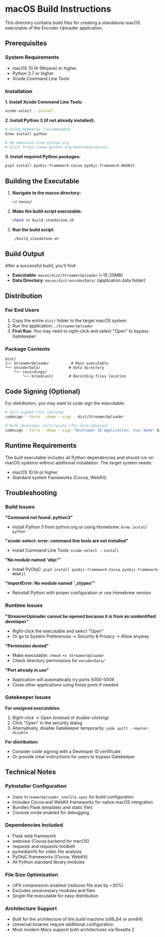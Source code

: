 # macOS Build Instructions

This directory contains build files for creating a standalone macOS executable of the Encoder Uploader application.

## Prerequisites

### System Requirements
- macOS 10.14 (Mojave) or higher
- Python 3.7 or higher
- Xcode Command Line Tools

### Installation

**1. Install Xcode Command Line Tools:**
```bash
xcode-select --install
```

**2. Install Python 3 (if not already installed):**
```bash
# Using Homebrew (recommended)
brew install python

# OR download from python.org
# Visit https://www.python.org/downloads/macos/
```

**3. Install required Python packages:**
```bash
pip3 install pyobjc-framework-Cocoa pyobjc-framework-WebKit
```

## Building the Executable

1. **Navigate to the macos directory:**
   ```bash
   cd macos/
   ```

2. **Make the build script executable:**
   ```bash
   chmod +x build_standalone.sh
   ```

3. **Run the build script:**
   ```bash
   ./build_standalone.sh
   ```

## Build Output

After a successful build, you'll find:

- **Executable**: `macos/dist/StreamerUploader` (~15-20MB)
- **Data Directory**: `macos/dist/encoderData/` (application data folder)

## Distribution

### For End Users
1. Copy the entire `dist/` folder to the target macOS system
2. Run the application: `./StreamerUploader`
3. **First Run**: You may need to right-click and select "Open" to bypass Gatekeeper

### Package Contents
```
dist/
├── StreamerUploader          # Main executable
└── encoderData/             # Data directory
    └── recordings/
        └── broadcast/       # Recording files location
```

## Code Signing (Optional)

For distribution, you may want to code sign the executable:

```bash
# Self-signed (for testing)
codesign --force --deep --sign - dist/StreamerUploader

# With developer certificate (for distribution)
codesign --force --deep --sign "Developer ID Application: Your Name" dist/StreamerUploader
```

## Runtime Requirements

The built executable includes all Python dependencies and should run on macOS systems without additional installation. The target system needs:

- macOS 10.14 or higher
- Standard system frameworks (Cocoa, WebKit)

## Troubleshooting

### Build Issues

**"Command not found: python3"**
- Install Python 3 from python.org or using Homebrew: `brew install python`

**"xcode-select: error: command line tools are not installed"**
- Install Command Line Tools: `xcode-select --install`

**"No module named 'objc'"**
- Install PyObjC: `pip3 install pyobjc-framework-Cocoa pyobjc-framework-WebKit`

**"ImportError: No module named '_ctypes'"**
- Reinstall Python with proper configuration or use Homebrew version

### Runtime Issues

**"StreamerUploader cannot be opened because it is from an unidentified developer"**
- Right-click the executable and select "Open"
- Or go to System Preferences → Security & Privacy → Allow anyway

**"Permission denied"**
- Make executable: `chmod +x StreamerUploader`
- Check directory permissions for `encoderData/`

**"Port already in use"**
- Application will automatically try ports 5000-5009
- Close other applications using these ports if needed

### Gatekeeper Issues

**For unsigned executables:**
1. Right-click → Open (instead of double-clicking)
2. Click "Open" in the security dialog
3. Alternatively, disable Gatekeeper temporarily: `sudo spctl --master-disable`

**For distribution:**
- Consider code signing with a Developer ID certificate
- Or provide clear instructions for users to bypass Gatekeeper

## Technical Notes

### PyInstaller Configuration
- Uses `StreamerUploader_onefile.spec` for build configuration
- Includes Cocoa and WebKit frameworks for native macOS integration
- Bundles Flask templates and static files
- Console mode enabled for debugging

### Dependencies Included
- Flask web framework
- webview (Cocoa backend for macOS)
- requests and requests-toolbelt
- pymediainfo for video file analysis
- PyObjC frameworks (Cocoa, WebKit)
- All Python standard library modules

### File Size Optimization
- UPX compression enabled (reduces file size by ~30%)
- Excludes unnecessary modules and files
- Single-file executable for easy distribution

### Architecture Support
- Built for the architecture of the build machine (x86_64 or arm64)
- Universal binaries require additional configuration
- Most modern Macs support both architectures via Rosetta 2
